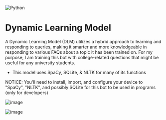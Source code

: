 ![Python](https://img.shields.io/badge/python-3670A0?style=for-the-badge&logo=python&logoColor=ffdd54)

# Dynamic Learning Model
A Dynamic Learning Model (DLM) utilizes a hybrid approach to learning and responding to queries, making it smarter and more knowledgeable in responding to various FAQs about a topic it has been trained on. For my purpose, I am training this bot with college-related questions that might be useful for any university students. 

* This model uses SpaCy, SQLite, & NLTK for many of its functions

NOTICE: You'll need to install, import, and configure your device to "SpaCy", "NLTK", and possibly SQLite for this bot to be used in programs (only for developers)


![image](https://github.com/user-attachments/assets/340dc69a-8374-45df-ac1e-82431c5111f2)


![image](https://github.com/user-attachments/assets/422f1045-07bc-4ddf-ae28-9f5731324b93)
